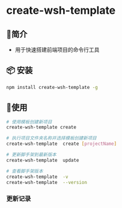 #  create-wsh-template


## 📖简介
- 用于快速搭建前端项目的命令行工具


## 📦 安装

```bash
npm install create-wsh-template -g
```
## 🚩使用

```bash
# 使用模板创建新项目
create-wsh-template create 

# 执行项目文件夹名称并选择模板创建新项目
create-wsh-template  create [projectName]

# 更新脚手架到最新版本
create-wsh-template  update

# 查看脚手架版本
create-wsh-template  -v
create-wsh-template  --version

```

### 更新记录
